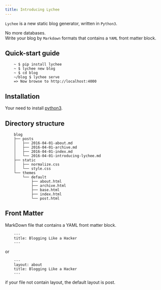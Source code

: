 ```yaml
---
title: Introducing Lychee
---
```

`Lychee` is a new static blog generator, written in `Python3`.    

No more databases.     
Write your blog by `Markdown` formats that contains a `YAML` front matter block.    


## Quick-start guide    


        ~ $ pip install lychee
        ~ $ lychee new blog
        ~ $ cd blog
        ~/blog $ lychee serve
        => Now browse to http://localhost:4000


## Installation    
Your need to install [python3](https://www.python.org/).


## Directory structure    

        blog
        ├── posts
        │   ├── 2016-04-01-about.md
        │   ├── 2016-04-01-archive.md
        │   ├── 2016-04-01-index.md
        │   └── 2016-04-01-introducing-lychee.md
        ├── static
        │   ├── normalize.css
        │   └── style.css
        └── themes
            └── default
                ├── about.html
                ├── archive.html
                ├── base.html
                ├── index.html
                └── post.html


## Front Matter
MarkDown file that contains a YAML front matter block.    

        ---
        title: Blogging Like a Hacker
        ---
or    

        ---
        layout: about
        title: Blogging Like a Hacker
        ---

if your file not contain layout, the default layout is post.   
